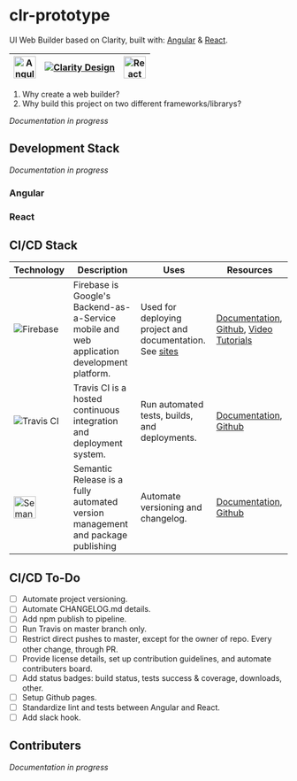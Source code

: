 # clr-prototype

UI Web Builder based on Clarity, built with: [Angular](https://clr-prototype-angular.firebaseapp.com/) & [React](https://clr-prototype-react.firebaseapp.com/).

| [<img alt="Angular" height="40" src="https://angular.io/assets/images/logos/angular/angular.svg" />](https://angular.io/) | [![Clarity Design](https://clarity.design/clarity-logo.eb275aa53551567fa576.svg)](https://clarity.design/) | [<img alt="React" height="40" src="https://upload.wikimedia.org/wikipedia/commons/thumb/a/a7/React-icon.svg/512px-React-icon.svg.png" />](https://reactjs.org/) |
| ------------------------------------------------------------------------------------------------------------------------- | ---------------------------------------------------------------------------------------------------------- | --------------------------------------------------------------------------------------------------------------------------------------------------------------- |


1. Why create a web builder?
2. Why build this project on two different frameworks/librarys?

_Documentation in progress_

## Development Stack

_Documentation in progress_

### Angular

### React

## CI/CD Stack

| Technology                                                                                                                                                                                      | Description                                                                                | Uses                                                        | Resources                                                                                                                                            |
| ----------------------------------------------------------------------------------------------------------------------------------------------------------------------------------------------- | ------------------------------------------------------------------------------------------ | ----------------------------------------------------------- | ---------------------------------------------------------------------------------------------------------------------------------------------------- |
| ![Firebase](https://www.gstatic.com/devrel-devsite/prod/v172e5dffd78b32f4b12f8112b00e940d4993af48229fac5346097b33edb0f543/firebase/images/lockup.png)                                           | Firebase is Google's Backend-as-a-Service mobile and web application development platform. | Used for deploying project and documentation. See [sites]() | [Documentation](https://firebase.google.com/docs/), [Github](https://github.com/firebase/), [Video Tutorials](https://www.youtube.com/user/Firebase) |
| ![Travis CI](https://styleguide.travis-ci.com/images/logos/travis-footer-logo-new.svg)                                                                                                          | Travis CI is a hosted continuous integration and deployment system.                        | Run automated tests, builds, and deployments.               | [Documentation](https://docs.travis-ci.com/), [Github](https://github.com/travis-ci/travis-ci)                                                       |
| <img alt="Semantic Release" src="https://blobscdn.gitbook.com/v0/b/gitbook-28427.appspot.com/o/spaces%2F-LGsE7zdvzHI5cG-XV6p%2Favatar.png?generation=1531025611396529&alt=media" height="40" /> | Semantic Release is a fully automated version management and package publishing            | Automate versioning and changelog.                          | [Documentation](https://semantic-release.gitbook.io/semantic-release/), [Github](https://github.com/semantic-release/semantic-releasei)              |

## CI/CD To-Do

- [ ] Automate project versioning.
- [ ] Automate CHANGELOG.md details.
- [ ] Add npm publish to pipeline.
- [ ] Run Travis on master branch only.
- [ ] Restrict direct pushes to master, except for the owner of repo. Every other change, through PR.
- [ ] Provide license details, set up contribution guidelines, and automate contributers board.
- [ ] Add status badges: build status, tests success & coverage, downloads, other.
- [ ] Setup Github pages.
- [ ] Standardize lint and tests between Angular and React.
- [ ] Add slack hook.

## Contributers

_Documentation in progress_
